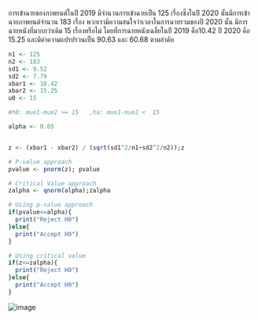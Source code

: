 การเข้าฉายของภาพยนต์ในปี 2019 มีจำนวนการเข้าฉายเป็น  125 เรื่องซึ่งในปี 2020 
นั้นมีการเข้าฉายภาพยนต์จำนวน 183 เรื่อง พวกเรามีความสนใจว่าเวลาในการฉายรวมของปี 2020 นั้น
มีการฉายหนังที่มากกว่าเดิม 15 เรื่องหรือไม่ โดยที่การฉายหนังเฉลี่ยในปี 2019 คือ10.42 ปี 2020 คือ 15.25
และมีค่าความแปรปรวนเป็น 90.63 และ 60.68 ตามลำดับ

```R
n1 <- 125
n2 <- 183
sd1 <- 9.52
sd2 <- 7.79
xbar1 <- 10.42  
xbar2 <- 15.25
u0 <- 15

#h0: mue1-mue2 >= 15   ,ha: mue1-mue2 <  15

alpha <- 0.05


z <- (xbar1 - xbar2) / (sqrt(sd1^2/n1+sd2^2/n2));z

# P-value approach
pvalue <- pnorm(z); pvalue

# Critical Value approach
zalpha <- qnorm(alpha);zalpha

# Using p-value approach
if(pvalue<=alpha){
  print("Reject H0")
}else{
  print("Accept H0")
}

# Using critical value
if(z<=zalpha){
  print("Reject H0")
}else{
  print("Accept H0")
}
```

![image](https://user-images.githubusercontent.com/68818040/146147796-7f079b6d-3155-481a-b3e7-62a1a5285511.png)
